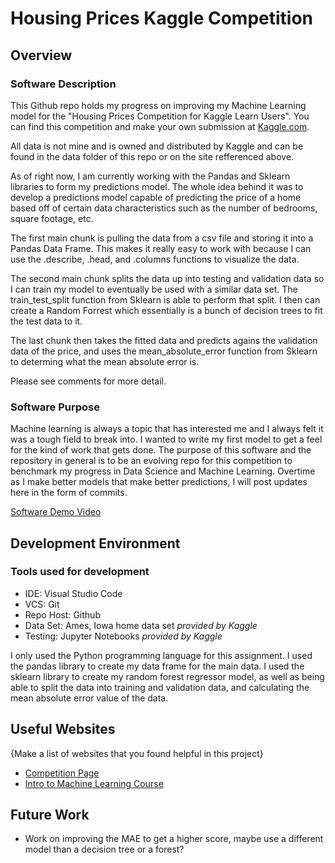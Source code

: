 # Housing Prices Kaggle Competition

## Overview

### Software Description

This Github repo holds my progress on improving my Machine Learning model for the "Housing Prices Competition for Kaggle Learn Users". You can find this competition and make your own submission at [Kaggle.com](https://www.kaggle.com/competitions/home-data-for-ml-course).

All data is not mine and is owned and distributed by Kaggle and can be found in the data folder of this repo or on the site refferenced above.

As of right now, I am currently working with the Pandas and Sklearn libraries to form my predictions model. The whole idea behind it was to develop a predictions model capable of predicting the price of a home based off of certain data characteristics such as the number of bedrooms, square footage, etc.

The first main chunk is pulling the data from a csv file and storing it into a Pandas Data Frame. This makes it really easy to work with because I can use the .describe, .head, and .columns functions to visualize the data.

The second main chunk splits the data up into testing and validation data so I can train my model to eventually be used with a similar data set. The train_test_split function from Sklearn is able to perform that split. I then can create a Random Forrest which essentially is a bunch of decision trees to fit the test data to it.

The last chunk then takes the fitted data and predicts agains the validation data of the price, and uses the mean_absolute_error function from Sklearn to determing what the mean absolute error is.

Please see comments for more detail.

### Software Purpose
Machine learning is always a topic that has interested me and I always felt it was a tough field to break into. I wanted to write my first model to get a feel for the kind of work that gets done. The purpose of this software and the repository in general is to be an evolving repo for this competition to benchmark my progress in Data Science and Machine Learning. Overtime as I make better models that make better predictions, I will post updates here in the form of commits.

[Software Demo Video](https://youtu.be/Idk1QKfJT-k)

## Development Environment

### Tools used for development
* IDE: Visual Studio Code
* VCS: Git
* Repo Host: Github
* Data Set: Ames, Iowa home data set *provided by Kaggle*
* Testing: Jupyter Notebooks *provided by Kaggle*

I only used the Python programming language for this assignment. I used the pandas library to create my data frame for the main data. I used the sklearn library to create my random forest regressor model, as well as being able to split the data into training and validation data, and calculating the mean absolute error value of the data.

## Useful Websites

{Make a list of websites that you found helpful in this project}
* [Competition Page](https://www.kaggle.com/competitions/home-data-for-ml-course)
* [Intro to Machine Learning Course](https://www.kaggle.com/learn/intro-to-machine-learning)

## Future Work

* Work on improving the MAE to get a higher score, maybe use a different model than a decision tree or a forest?